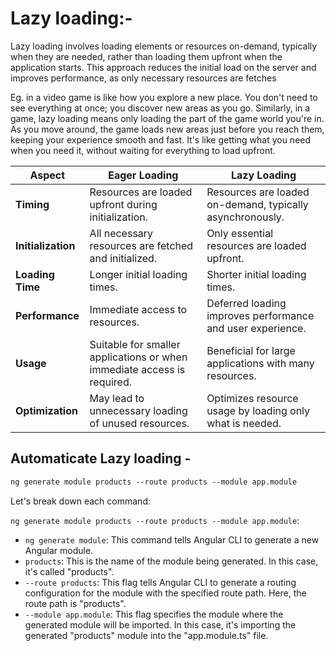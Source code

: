 # Lazy loading:- 
Lazy loading involves loading elements or resources on-demand, typically when they are needed, rather than loading them upfront when the application starts. This approach reduces the initial load on the server and improves performance, as only necessary resources are fetches

Eg. in a video game is like how you explore a new place. You don't need to see everything at once; you discover new areas as you go. Similarly, in a game, lazy loading means only loading the part of the game world you're in. As you move around, the game loads new areas just before you reach them, keeping your experience smooth and fast. It's like getting what you need when you need it, without waiting for everything to load upfront.


| Aspect          | Eager Loading                                       | Lazy Loading                                                  |
|-----------------|-----------------------------------------------------|---------------------------------------------------------------|
| **Timing**      | Resources are loaded upfront during initialization. | Resources are loaded on-demand, typically asynchronously.    |
| **Initialization** | All necessary resources are fetched and initialized.  | Only essential resources are loaded upfront.                  |
| **Loading Time** | Longer initial loading times.                         | Shorter initial loading times.                                |
| **Performance**  | Immediate access to resources.                        | Deferred loading improves performance and user experience.    |
| **Usage**       | Suitable for smaller applications or when immediate access is required. | Beneficial for large applications with many resources.       |
| **Optimization** | May lead to unnecessary loading of unused resources.  | Optimizes resource usage by loading only what is needed.     |


## Automaticate Lazy loading - 

```html
ng generate module products --route products --module app.module
```

Let's break down each command:

 `ng generate module products --route products --module app.module`:
   - `ng generate module`: This command tells Angular CLI to generate a new Angular module.
   - `products`: This is the name of the module being generated. In this case, it's called "products".
   - `--route products`: This flag tells Angular CLI to generate a routing configuration for the module with the specified route path. Here, the route path is "products".
   - `--module app.module`: This flag specifies the module where the generated module will be imported. In this case, it's importing the generated "products" module into the "app.module.ts" file.
